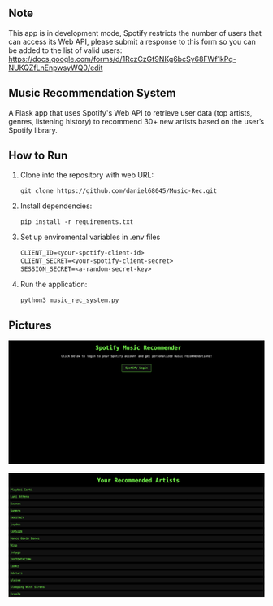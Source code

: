 ## Note

This app is in development mode, Spotify restricts the number of users that can access its Web API, please submit a response to this form so you can be added to the list of valid users: https://docs.google.com/forms/d/1RczCzGf9NKg6bcSy68FWf1kPq-NUKQZfLnEnpwsyWQ0/edit

## Music Recommendation System

A Flask app that uses Spotify's Web API to retrieve user data (top artists, genres, listening history) to recommend 30+ new artists based on the user’s Spotify library.

## How to Run

1. Clone into the repository with web URL:
   ```
   git clone https://github.com/daniel68045/Music-Rec.git
   ```
2. Install dependencies:
   ```
   pip install -r requirements.txt
   ```
3. Set up enviromental variables in .env files
   ```
   CLIENT_ID=<your-spotify-client-id>
   CLIENT_SECRET=<your-spotify-client-secret>
   SESSION_SECRET=<a-random-secret-key>
   ```
4. Run the application:
   ```
   python3 music_rec_system.py
   ```

## Pictures

![Screenshot1](/Screenshot1.png)

![Screenshot2](/Screenshot2.png)
